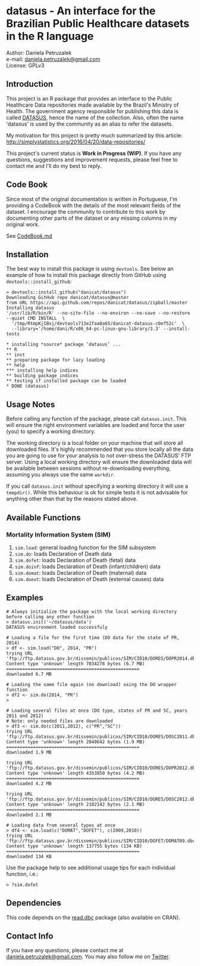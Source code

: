 # datasus - An interface for the Brazilian Public Healthcare datasets in the R language

Author: Daniela Petruzalek  
e-mail: daniela.petruzalek@gmail.com  
License: GPLv3

## Introduction

This project is an R package that provides an interface to the Public Healthcare Data repositories made available by the Brazil's Ministry of Health. The government agency responsible for publishing this data is called [DATASUS](http://datasus.saude.gov.br/), hence the name of the collection. Also, often the name 'datasus' is used by the community as an alias to refer the datasets.

My motivation for this project is pretty much summarized by this article: http://simplystatistics.org/2016/04/20/data-repositories/

This project's current status is **Work in Progress (WIP)**. If you have any questions, suggestions and improvement requests, please feel free to contact me and I'll do my best to reply.

## Code Book

Since most of the original documentation is written in Portuguese, I'm providing a CodeBook with the details of the most relevant fields of the dataset. I encourage the community to contribute to this work by documenting other parts of the dataset or any missing columns in my original work.

See [CodeBook.md](/inst/CodeBook.md)

## Installation

The best way to install this package is using `devtools`. See below an example of how to install this package directly from GitHub using `devtools::install_github`:

    > devtools::install_github("danicat/datasus")
    Downloading GitHub repo danicat/datasus@master
    from URL https://api.github.com/repos/danicat/datasus/zipball/master
    Installing datasus
    '/usr/lib/R/bin/R' --no-site-file --no-environ --no-save --no-restore --quiet CMD INSTALL  \
      '/tmp/RtmpKjIBxj/devtools713e2faa8a65/danicat-datasus-c0ef52c'  \
      --library='/home/dani/R/x86_64-pc-linux-gnu-library/3.3' --install-tests 
    
    * installing *source* package ‘datasus’ ...
    ** R
    ** inst
    ** preparing package for lazy loading
    ** help
    *** installing help indices
    ** building package indices
    ** testing if installed package can be loaded
    * DONE (datasus)

## Usage Notes

Before calling any function of the package, please call `datasus.init`. This will ensure the right environment variables are loaded and force the user (you) to specify a working directory.

The working directory is a local folder on your machine that will store all downloaded files. It's highly recommended that you store locally all the data you are going to use for your analysis to not over-stress the DATASUS' FTP server. Using a local working directory will ensure the downloaded data will be available between sessions without re-downloading everything, assuming you always use the same `workdir`.

If you call `datasus.init` without specifying a working directory it will use a `tempdir()`. While this behaviour is ok for simple tests it is not advisable for anything other than that by the reasons stated above.

## Available Functions

### Mortality Information System (SIM)

1. `sim.load`: general loading function for the SIM subsystem
2. `sim.do`: loads Declaration of Death data
3. `sim.dofet`: loads Declaration of Death (fetal) data
4. `sim.doinf`: loads Declaration of Death (infant/children) data
5. `sim.domat`: loads Declaration of Death (maternal) data
6. `sim.doext`: loads Declaration of Death (external causes) data

## Examples

    # Always initialize the package with the local working directory before calling any other function
    > datasus.init('~/datasus/data')
    DATASUS environment loaded successfuly
    
    # Loading a file for the first time (DO data for the state of PR, 2014)
    > df <- sim.load("DO", 2014, "PR")
    trying URL 'ftp://ftp.datasus.gov.br/dissemin/publicos/SIM/CID10/DORES/DOPR2014.dbc'
    Content type 'unknown' length 7034278 bytes (6.7 MB)
    ==================================================
    downloaded 6.7 MB
    
    # Loading the same file again (no download) using the DO wrapper function
    > df2 <- sim.do(2014, "PR")
    > 
    
    # Loading several files at once (DO type, states of PR and SC, years 2011 and 2012)
    # Note: only needed files are downloaded
    > df3 <- sim.do(c(2011,2012), c("PR","SC"))
    trying URL 'ftp://ftp.datasus.gov.br/dissemin/publicos/SIM/CID10/DORES/DOSC2011.dbc'
    Content type 'unknown' length 2040642 bytes (1.9 MB)
    ==================================================
    downloaded 1.9 MB
    
    trying URL 'ftp://ftp.datasus.gov.br/dissemin/publicos/SIM/CID10/DORES/DOPR2012.dbc'
    Content type 'unknown' length 4353850 bytes (4.2 MB)
    ==================================================
    downloaded 4.2 MB
    
    trying URL 'ftp://ftp.datasus.gov.br/dissemin/publicos/SIM/CID10/DORES/DOSC2012.dbc'
    Content type 'unknown' length 2182142 bytes (2.1 MB)
    ==================================================
    downloaded 2.1 MB
    
    # Loading data from several types at once
    > df4 <- sim.load(c("DOMAT","DOFET"), c(2009,2010))
    trying URL 'ftp://ftp.datasus.gov.br/dissemin/publicos/SIM/CID10/DOFET/DOMAT09.dbc'
    Content type 'unknown' length 137755 bytes (134 KB)
    ==================================================
    downloaded 134 KB
    
Use the package help to see additional usage tips for each individual function, i.e.:

    > ?sim.dofet

## Dependencies

This code depends on the [read.dbc](https://github.com/danicat) package (also available on CRAN).

## Contact Info

If you have any questions, please contact me at daniela.petruzalek@gmail.com. You may also follow me on [Twitter](https://twitter.com/danicat83).
